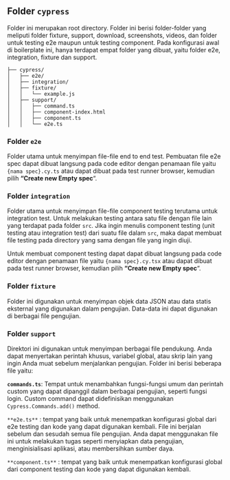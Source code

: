 ## Folder `cypress`

Folder ini merupakan root directory. Folder ini berisi folder-folder yang meliputi folder fixture, support, download, screenshots, videos, dan folder untuk testing e2e maupun untuk testing component. Pada konfigurasi awal di boilerplate ini, hanya terdapat empat folder yang dibuat, yaitu folder e2e, integration, fixture dan support.

```
├── cypress/
│   ├── e2e/
│   ├── integration/
│   ├── fixture/
│   │   └── example.js
│   ├── support/
│   │   ├── command.ts
│   │   ├── component-index.html
│   │   ├── component.ts
│   │   └── e2e.ts

```

### Folder `e2e`

Folder utama untuk menyimpan file-file end to end test. Pembuatan file e2e spec dapat dibuat langsung pada code editor dengan penamaan file yaitu `{nama spec}.cy.ts` atau dapat dibuat pada test runner browser, kemudian pilih **“Create new Empty spec**“.

### **Folder `integration`**

Folder utama untuk menyimpan file-file component testing terutama untuk integration test. Untuk melakukan testing antara satu file dengan file lain yang terdapat pada folder `src`. Jika ingin menulis component testing (unit testing atau integration test) dari suatu file dalam `src`, maka dapat membuat file testing pada directory yang sama dengan file yang ingin diuji.

Untuk membuat component testing dapat dapat dibuat langsung pada code editor dengan penamaan file yaitu `{nama spec}.cy.tsx` atau dapat dibuat pada test runner browser, kemudian pilih **“Create new Empty spec**“.

### Folder `fixture`

Folder ini digunakan untuk menyimpan objek data JSON atau data statis eksternal yang digunakan dalam pengujian. Data-data ini dapat digunakan di berbagai file pengujian.

### Folder `support`

Direktori ini digunakan untuk menyimpan berbagai file pendukung. Anda dapat menyertakan perintah khusus, variabel global, atau skrip lain yang ingin Anda muat sebelum menjalankan pengujian. Folder ini berisi beberapa file yaitu:

**`commands.ts`**: Tempat untuk menambahkan fungsi-fungsi umum dan perintah custom yang dapat dipanggil dalam berbagai pengujian, seperti fungsi login. Custom command dapat didefinisikan menggunakan `Cypress.Commands.add()` method.

`**e2e.ts**` : tempat yang baik untuk menempatkan konfigurasi global dari e2e testing dan kode yang dapat digunakan kembali. File ini berjalan sebelum dan sesudah semua file pengujian. Anda dapat menggunakan file ini untuk melakukan tugas seperti menyiapkan data pengujian, menginisialisasi aplikasi, atau membersihkan sumber daya.

`**component.ts**` : tempat yang baik untuk menempatkan konfigurasi global dari component testing dan kode yang dapat digunakan kembali.
